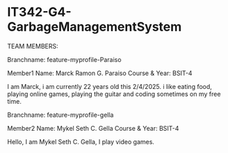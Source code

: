 # IT342-G4-GarbageManagementSystem

TEAM MEMBERS:

Branchname: feature-myprofile-Paraiso

Member1
Name: Marck Ramon G. Paraiso
Course & Year: BSIT-4

I am Marck, i am currently 22 years old this 2/4/2025. i like eating food, playing online games, playing the guitar and coding sometimes on my free time.

Branchname: feature-myprofile-gella

Member2
Name: Mykel Seth C. Gella
Course & Year: BSIT-4

Hello, I am Mykel Seth C. Gella, I play video games. 

